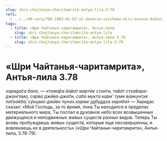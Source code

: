 ```yaml
---
slug: shri-chajtanya-charitamrita-antya-lila-3-78
refs:
  - ../../48-vera/760-1983-01-02-a1-doverie-vysshemu-miru-osnova-duhovnoj-zhizni.md
tags:
  - title: «Шри Чайтанья-чаритамрита», Антья-лила
    slug: shri-chajtanya-charitamrita-antya-lila
  - title: «Шри Чайтанья-чаритамрита», Антья-лила 3.78
    slug: shri-chajtanya-charitamrita-antya-lila-3-78
---
```


# «Шри Чайтанья-чаритамрита», Антья-лила 3.78

*харида̄са бале, — «тома̄ра йа̄ват мартйе стхити, та̄ват стха̄вара-джан̇гама, сарва джӣва-джа̄ти, саба мукта кари’ туми ваикун̣т̣хе па̄т̣ха̄иба̄, сӯкш̣ма-джӣве пунах̣ карме удбуддха кариба̄»* — Харидас сказал: «Мой Господь, за то время, пока Ты находился в пределах материального мира, Ты послал в духовное небо всех возвышенных движущихся и неподвижных живых существ разных видов. Теперь Ты вновь пробуждаешь живых существ, которые еще несовершенны, и вовлекаешь их в деятельность» («Шри Чайтанья-чаритамрита», Антья-лила, 3.78-79).

